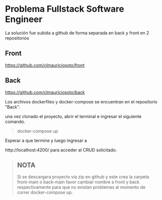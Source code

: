 # Problema Fullstack Software Engineer

La solución fue subida a github de forma separada en back y front en 2 repositorios

## Front

https://github.com/clmauriciosoto/front

## Back

https://github.com/clmauriciosoto/back

Los archivos dockerfiles y docker-compose se encuentran en el repositorio "Back".

una vez clonado el proyecto, abrir el terminal e ingresar el siguiente comando.

> docker-compose up

Esperar a que termine y luego ingresar a

http://localhost:4200/ para acceder al CRUD solicitado.

> ## NOTA
>
> Si se descargara proyecto via zip en github y este crea la carpeta front-main o back-main favor cambiar nombre a front y back respectivamente para que no existan problemas al momento de correr docker-compose up.
